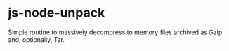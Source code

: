 # js-node-unpack
Simple routine to massively decompress to memory files archived as Gzip and, optionally, Tar.
